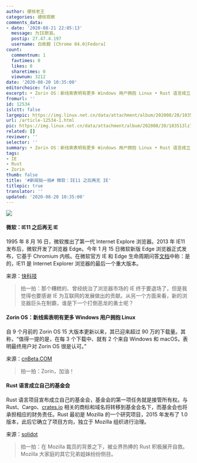 ```yaml
---
author: 硬核老王
categories: 硬核观察
comments_data:
- date: '2020-08-21 22:05:13'
  message: 为IE默哀。
  postip: 27.47.4.197
  username: 白栋毅 [Chrome 84.0|Fedora]
count:
  commentnum: 1
  favtimes: 0
  likes: 0
  sharetimes: 0
  viewnum: 3212
date: '2020-08-20 10:35:00'
editorchoice: false
excerpt: • Zorin OS：新线索表明有更多 Windows 用户拥抱 Linux • Rust 语言成立自己的基金会
fromurl: ''
id: 12534
islctt: false
largepic: https://img.linux.net.cn/data/attachment/album/202008/20/103513lz7gy2qjzqjqoqjw.jpg
url: /article-12534-1.html
pic: https://img.linux.net.cn/data/attachment/album/202008/20/103513lz7gy2qjzqjqoqjw.jpg.thumb.jpg
related: []
reviewer: ''
selector: ''
summary: • Zorin OS：新线索表明有更多 Windows 用户拥抱 Linux • Rust 语言成立自己的基金会
tags:
- IE
- Rust
- Zorin
thumb: false
title: '#新闻拍一拍# 微软：IE11 之后再无 IE'
titlepic: true
translator: ''
updated: '2020-08-20 10:35:00'
---
```


![](/data/attachment/album/202008/20/103513lz7gy2qjzqjqoqjw.jpg)


#### 微软：IE11 之后再无 IE


1995 年 8 月 16 日，微软推出了第一代 Internet Explore 浏览器。2013 年 IE11 发布后，微软开发了浏览器 Edge。今年 1 月 15 日微软新版 Edge 浏览器正式发布，它基于 Chromium 内核。在微软官方 IE 和 Edge 生命周期问答[文档](https://docs.microsoft.com/en-us/lifecycle/faq/internet-explorer-microsoft-edge)中称：是的，IE11 是 Internet Explorer 浏览器的最后一个重大版本。


来源：[快科技](https://www.cnbeta.com/articles/tech/1017697.htm)



> 
> 拍一拍：那个糟糕的、曾经统治了浏览器市场的 IE 终于要退场了，但是我觉得也要感谢 IE 为互联网的发展做出的贡献。从另一个方面来看，新的浏览器巨头在制霸，谁是下一个打倒恶龙的勇士呢？
> 
> 
> 


#### Zorin OS：新线索表明有更多 Windows 用户拥抱 Linux


自 9 个月前的 Zorin OS 15 大版本更新以来，其已迎来超过 90 万的下载量。其称，“值得一提的是，在每 3 个下载中、就有 2 个来自 Windows 和 macOS，表明最终用户对 Zorin OS 很是认可。”


来源：[cnBeta.COM](https://www.cnbeta.com/articles/tech/1017673.htm)



> 
> 拍一拍：Zorin，加油！
> 
> 
> 


#### Rust 语言成立自己的基金会


Rust 语言项目宣布成立自己的基金会，基金会的第一项任务就是接管所有权。与 Rust、Cargo、[crates.io](http://crates.io/) 相关的商标和域名将转移到基金会名下，而基金会也将承担相应的财务责任。Rust 最初是 Mozilla 的一个研究项目，2015 年发布了 1.0 版本，此后它确立了项目方向，独立于 Mozilla 组织进行治理。


来源：[solidot](https://www.solidot.org/story?sid=65289)



> 
> 拍一拍：在 Mozilla 裁员的背景之下，被业界热捧的 Rust 积极展开自救。Mozilla 大家庭的其它兄弟姐妹纷纷侧目。
> 
> 
>